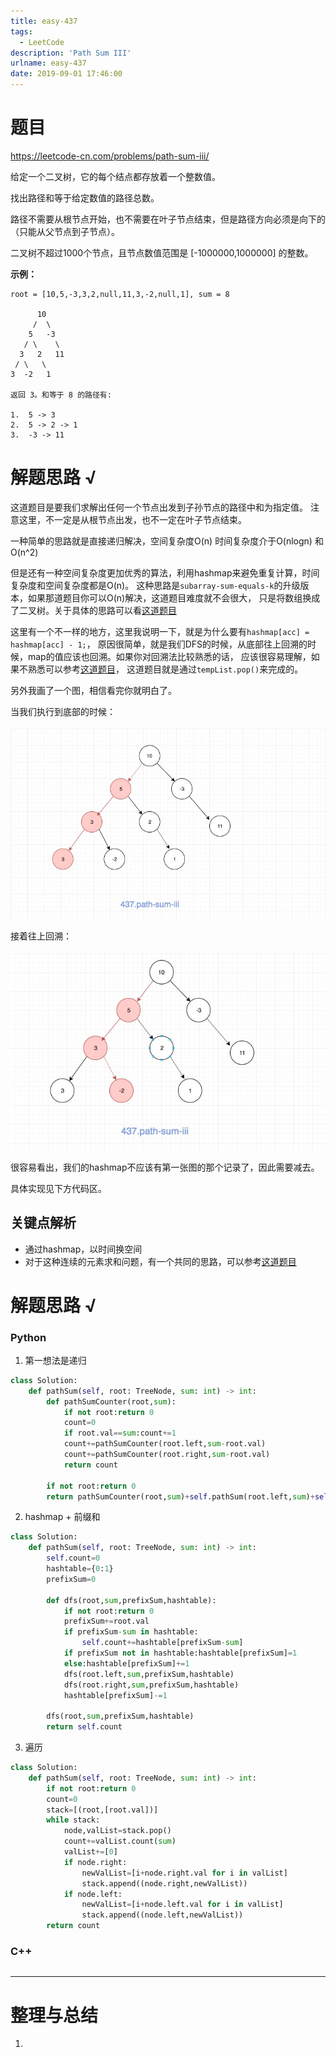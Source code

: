 ```yaml
---
title: easy-437
tags:
  - LeetCode
description: 'Path Sum III'
urlname: easy-437
date: 2019-09-01 17:46:00
---
```


# 题目

https://leetcode-cn.com/problems/path-sum-iii/

给定一个二叉树，它的每个结点都存放着一个整数值。

找出路径和等于给定数值的路径总数。

路径不需要从根节点开始，也不需要在叶子节点结束，但是路径方向必须是向下的（只能从父节点到子节点）。

二叉树不超过1000个节点，且节点数值范围是 [-1000000,1000000] 的整数。

**示例：**

```
root = [10,5,-3,3,2,null,11,3,-2,null,1], sum = 8

      10
     /  \
    5   -3
   / \    \
  3   2   11
 / \   \
3  -2   1

返回 3。和等于 8 的路径有:

1.  5 -> 3
2.  5 -> 2 -> 1
3.  -3 -> 11
```

# 解题思路 √

这道题目是要我们求解出任何一个节点出发到子孙节点的路径中和为指定值。 注意这里，不一定是从根节点出发，也不一定在叶子节点结束。

一种简单的思路就是直接递归解决，空间复杂度O(n) 时间复杂度介于O(nlogn) 和 O(n^2)

但是还有一种空间复杂度更加优秀的算法，利用hashmap来避免重复计算，时间复杂度和空间复杂度都是O(n)。 这种思路是`subarray-sum-equals-k`的升级版本，如果那道题目你可以O(n)解决，这道题目难度就不会很大， 只是将数组换成了二叉树。关于具体的思路可以看[这道题目](https://github.com/azl397985856/leetcode/blob/master/problems/560.subarray-sum-equals-k.md)

这里有一个不一样的地方，这里我说明一下，就是为什么要有`hashmap[acc] = hashmap[acc] - 1;`， 原因很简单，就是我们DFS的时候，从底部往上回溯的时候，map的值应该也回溯。如果你对回溯法比较熟悉的话， 应该很容易理解，如果不熟悉可以参考[这道题目](https://github.com/azl397985856/leetcode/blob/master/problems/46.permutations.md)， 这道题目就是通过`tempList.pop()`来完成的。

另外我画了一个图，相信看完你就明白了。

当我们执行到底部的时候：

[![437.path-sum-iii](easy-437/437.path-sum-iii-1.jpg)](https://github.com/azl397985856/leetcode/blob/master/assets/problems/437.path-sum-iii-1.jpg)

接着往上回溯：

[![437.path-sum-iii-2](easy-437/437.path-sum-iii-2.jpg)](https://github.com/azl397985856/leetcode/blob/master/assets/problems/437.path-sum-iii-2.jpg)

很容易看出，我们的hashmap不应该有第一张图的那个记录了，因此需要减去。

具体实现见下方代码区。

## 关键点解析

- 通过hashmap，以时间换空间
- 对于这种连续的元素求和问题，有一个共同的思路，可以参考[这道题目](https://github.com/azl397985856/leetcode/blob/master/problems/560.subarray-sum-equals-k.md)

# 解题思路 √

### Python

1. 第一想法是递归

```python
class Solution:
    def pathSum(self, root: TreeNode, sum: int) -> int:
        def pathSumCounter(root,sum):
            if not root:return 0
            count=0
            if root.val==sum:count+=1
            count+=pathSumCounter(root.left,sum-root.val)
            count+=pathSumCounter(root.right,sum-root.val)
            return count
        
        if not root:return 0
        return pathSumCounter(root,sum)+self.pathSum(root.left,sum)+self.pathSum(root.right,sum)
```

2. hashmap + 前缀和


```python
class Solution:
    def pathSum(self, root: TreeNode, sum: int) -> int:
        self.count=0
        hashtable={0:1}
        prefixSum=0

        def dfs(root,sum,prefixSum,hashtable):
            if not root:return 0
            prefixSum+=root.val
            if prefixSum-sum in hashtable:
                self.count+=hashtable[prefixSum-sum]
            if prefixSum not in hashtable:hashtable[prefixSum]=1
            else:hashtable[prefixSum]+=1
            dfs(root.left,sum,prefixSum,hashtable)
            dfs(root.right,sum,prefixSum,hashtable)
            hashtable[prefixSum]-=1
    
        dfs(root,sum,prefixSum,hashtable)
        return self.count
```

3. 遍历

```python
class Solution:
    def pathSum(self, root: TreeNode, sum: int) -> int:
        if not root:return 0
        count=0
        stack=[(root,[root.val])]
        while stack:
            node,valList=stack.pop()
            count+=valList.count(sum)
            valList+=[0]
            if node.right:
                newValList=[i+node.right.val for i in valList]
                stack.append((node.right,newValList))
            if node.left:
                newValList=[i+node.left.val for i in valList]
                stack.append((node.left,newValList))
        return count
```



### C++

```cpp

```

---



# 整理与总结

1. 



